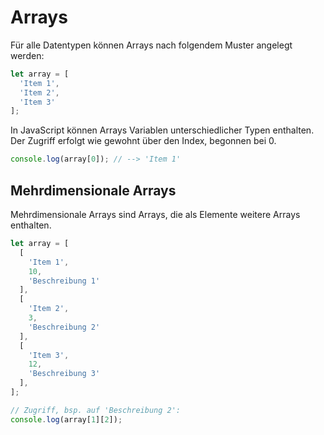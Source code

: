 # Arrays

Für alle Datentypen können Arrays nach folgendem Muster angelegt werden:

```JavaScript
let array = [
  'Item 1',
  'Item 2',
  'Item 3'
];
```

In JavaScript können Arrays Variablen unterschiedlicher Typen enthalten.
Der Zugriff erfolgt wie gewohnt über den Index, begonnen bei 0.

```JavaScript
console.log(array[0]); // --> 'Item 1'
```

## Mehrdimensionale Arrays

Mehrdimensionale Arrays sind Arrays, die als Elemente weitere Arrays enthalten.

```JavaScript
let array = [
  [
    'Item 1',
    10,
    'Beschreibung 1'
  ],
  [
    'Item 2',
    3,
    'Beschreibung 2'
  ],
  [
    'Item 3',
    12,
    'Beschreibung 3'
  ],
];

// Zugriff, bsp. auf 'Beschreibung 2':
console.log(array[1][2]);
```
